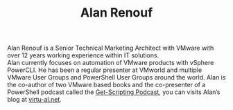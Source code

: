﻿---
title: Alan Renouf
description: ""
image: /images/author/alan-renouf.jpg
social:
- icon: fab fa-facebook
  link: https://facebook.com/#
- icon: fab fa-twitter
  link: https://twitter.com/#
- icon: fab fa-github
  link: https://github.com/#
- icon: fas fa-link
  link: ""
- icon: fab fa-linkedin-in
  link: https://www.linkedin.com/in/#/
- icon: fab fa-youtube
  link: '#'
- icon: fab fa-twitch
  link: https://www.twitch.tv/#

---
Alan Renouf is a Senior Technical Marketing Architect with VMware with over 12 years working experience within IT solutions.  
Alan currently focuses on automation of VMware products with vSphere PowerCLI. 
He has been a regular presenter at VMworld and multiple VMware User Groups and PowerShell User Groups around the world.  Alan is the co-author of two VMware based books and the co-presenter of a PowerShell podcast called the <a href="http://get-scripting.blogspot.com">Get-Scripting Podcast</a>, you can visits Alan’s blog at <a href="http://virtu-al.net">virtu-al.net</a>.
